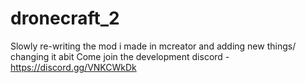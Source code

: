 # dronecraft_2

Slowly re-writing the mod i made in mcreator and adding new things/ changing it abit
Come join the development discord - https://discord.gg/VNKCWkDk
